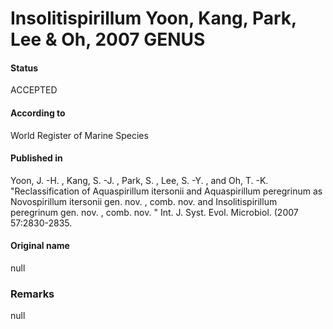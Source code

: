 Insolitispirillum Yoon, Kang, Park, Lee & Oh, 2007 GENUS
=======

#### Status
ACCEPTED

#### According to
World Register of Marine Species

#### Published in
Yoon, J. -H. , Kang, S. -J. , Park, S. , Lee, S. -Y. , and Oh, T. -K. "Reclassification of Aquaspirillum itersonii and Aquaspirillum peregrinum as Novospirillum itersonii gen. nov. , comb. nov. and Insolitispirillum peregrinum gen. nov. , comb. nov. " Int. J. Syst. Evol. Microbiol. (2007 57:2830-2835.

#### Original name
null

### Remarks
null